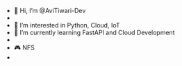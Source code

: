 - 👋 Hi, I’m @AviTiwari-Dev
- 
- 👀 I’m interested in Python, Cloud, IoT
- 🌱 I’m currently learning FastAPI and Cloud Development
- 
- 🎮 NFS
- 
